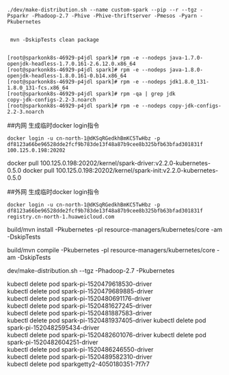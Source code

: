 	./dev/make-distribution.sh --name custom-spark --pip --r --tgz -Psparkr -Phadoop-2.7 -Phive -Phive-thriftserver -Pmesos -Pyarn -Pkubernetes
	
	
	 mvn -DskipTests clean package


	[root@sparkonk8s-46929-p4jdl spark]# rpm -e --nodeps java-1.7.0-openjdk-headless-1.7.0.161-2.6.12.0.x86_64
	[root@sparkonk8s-46929-p4jdl spark]# rpm -e --nodeps java-1.8.0-openjdk-headless-1.8.0.161-0.b14.x86_64
	[root@sparkonk8s-46929-p4jdl spark]# rpm -e --nodeps jdk1.8.0_131-1.8.0_131-fcs.x86_64
	[root@sparkonk8s-46929-p4jdl spark]# rpm -qa | grep jdk
	copy-jdk-configs-2.2-3.noarch
	[root@sparkonk8s-46929-p4jdl spark]# rpm -e --nodeps copy-jdk-configs-2.2-3.noarch


##内网 生成临时docker login指令

	docker login -u cn-north-1@dKSqRGedkhBmKC5TwHbz -p df8123a66be96528dde2fcf9b783de13f48a87b9cee8b325bfb63bfad301831f 100.125.0.198:20202


docker pull 100.125.0.198:20202/kernel/spark-driver:v2.2.0-kubernetes-0.5.0
docker pull 100.125.0.198:20202/kernel/spark-init:v2.2.0-kubernetes-0.5.0

##外网 生成临时docker login指令

	docker login -u cn-north-1@dKSqRGedkhBmKC5TwHbz -p df8123a66be96528dde2fcf9b783de13f48a87b9cee8b325bfb63bfad301831f registry.cn-north-1.huaweicloud.com


build/mvn install -Pkubernetes -pl resource-managers/kubernetes/core -am -DskipTests

build/mvn compile -Pkubernetes -pl resource-managers/kubernetes/core -am -DskipTests

dev/make-distribution.sh --tgz -Phadoop-2.7 -Pkubernetes



kubectl delete pod spark-pi-1520479618530-driver  
kubectl delete pod spark-pi-1520479689885-driver  
kubectl delete pod spark-pi-1520480691176-driver  
kubectl delete pod spark-pi-1520481627245-driver  
kubectl delete pod spark-pi-1520481887583-driver  
kubectl delete pod spark-pi-1520481937405-driver 
kubectl delete pod spark-pi-1520482595434-driver   
kubectl delete pod spark-pi-1520482601076-driver 
kubectl delete pod spark-pi-1520482604251-driver  
kubectl delete pod spark-pi-1520486246550-driver  
kubectl delete pod spark-pi-1520489582310-driver  
kubectl delete pod sparkgetty2-4050180351-7f7r7 




